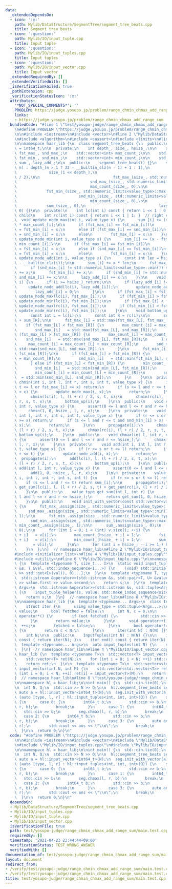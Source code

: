 ```yaml
---
data:
  _extendedDependsOn:
  - icon: ':x:'
    path: Mylib/DataStructure/SegmentTree/segment_tree_beats.cpp
    title: Segment tree beats
  - icon: ':question:'
    path: Mylib/IO/input_tuple.cpp
    title: Input tuple
  - icon: ':question:'
    path: Mylib/IO/input_tuples.cpp
    title: Input tuples
  - icon: ':question:'
    path: Mylib/IO/input_vector.cpp
    title: Input vector
  _extendedRequiredBy: []
  _extendedVerifiedWith: []
  _isVerificationFailed: true
  _pathExtension: cpp
  _verificationStatusIcon: ':x:'
  attributes:
    '*NOT_SPECIAL_COMMENTS*': ''
    PROBLEM: https://judge.yosupo.jp/problem/range_chmin_chmax_add_range_sum
    links:
    - https://judge.yosupo.jp/problem/range_chmin_chmax_add_range_sum
  bundledCode: "#line 1 \"test/yosupo-judge/range_chmin_chmax_add_range_sum/main.test.cpp\"\
    \n#define PROBLEM \"https://judge.yosupo.jp/problem/range_chmin_chmax_add_range_sum\"\
    \n\n#include <iostream>\n#include <vector>\n#line 2 \"Mylib/DataStructure/SegmentTree/segment_tree_beats.cpp\"\
    \n#include <algorithm>\n#include <cassert>\n#include <limits>\n#line 6 \"Mylib/DataStructure/SegmentTree/segment_tree_beats.cpp\"\
    \n\nnamespace haar_lib {\n  class segment_tree_beats {\n  public:\n    using value_type\
    \ = int64_t;\n\n  private:\n    int depth_, size_, hsize_;\n\n    std::vector<value_type>\
    \ fst_max_, snd_max_;\n    std::vector<int> max_count_;\n\n    std::vector<value_type>\
    \ fst_min_, snd_min_;\n    std::vector<int> min_count_;\n\n    std::vector<value_type>\
    \ sum_, lazy_add_;\n\n  public:\n    segment_tree_beats() {}\n    segment_tree_beats(int\
    \ n) : depth_(n > 1 ? 32 - __builtin_clz(n - 1) + 1 : 1),\n                  \
    \              size_(1 << depth_),\n                                hsize_(size_\
    \ / 2),\n\n                                fst_max_(size_, std::numeric_limits<value_type>::min()),\n\
    \                                snd_max_(size_, std::numeric_limits<value_type>::min()),\n\
    \                                max_count_(size_, 0),\n\n                   \
    \             fst_min_(size_, std::numeric_limits<value_type>::max()),\n     \
    \                           snd_min_(size_, std::numeric_limits<value_type>::max()),\n\
    \                                min_count_(size_, 0),\n\n                   \
    \             sum_(size_, 0),\n                                lazy_add_(size_,\
    \ 0) {}\n\n  private:\n    int lc(int i) const { return i << 1 | 0; }  // left\
    \ child\n    int rc(int i) const { return i << 1 | 1; }  // right child\n\n  \
    \  void update_node_max(int i, value_type x) {\n      sum_[i] += (x - fst_max_[i])\
    \ * max_count_[i];\n\n      if (fst_max_[i] == fst_min_[i])\n        fst_max_[i]\
    \ = fst_min_[i] = x;\n      else if (fst_max_[i] == snd_min_[i])\n        fst_max_[i]\
    \ = snd_min_[i] = x;\n      else\n        fst_max_[i] = x;\n    }\n\n    void\
    \ update_node_min(int i, value_type x) {\n      sum_[i] += (x - fst_min_[i]) *\
    \ min_count_[i];\n\n      if (fst_max_[i] == fst_min_[i])\n        fst_max_[i]\
    \ = fst_min_[i] = x;\n      else if (snd_max_[i] == fst_min_[i])\n        snd_max_[i]\
    \ = fst_min_[i] = x;\n      else\n        fst_min_[i] = x;\n    }\n\n    void\
    \ update_node_add(int i, value_type x) {\n      const int len = hsize_ >> (31\
    \ - __builtin_clz(i));\n\n      sum_[i] += x * len;\n      fst_max_[i] += x;\n\
    \      if (snd_max_[i] != std::numeric_limits<value_type>::min()) snd_max_[i]\
    \ += x;\n      fst_min_[i] += x;\n      if (snd_min_[i] != std::numeric_limits<value_type>::max())\
    \ snd_min_[i] += x;\n\n      lazy_add_[i] += x;\n    }\n\n    void propagate(int\
    \ i) {\n      if (i >= hsize_) return;\n\n      if (lazy_add_[i] != 0) {\n   \
    \     update_node_add(lc(i), lazy_add_[i]);\n        update_node_add(rc(i), lazy_add_[i]);\n\
    \        lazy_add_[i] = 0;\n      }\n\n      if (fst_max_[i] < fst_max_[lc(i)])\
    \ update_node_max(lc(i), fst_max_[i]);\n      if (fst_min_[i] > fst_min_[lc(i)])\
    \ update_node_min(lc(i), fst_min_[i]);\n\n      if (fst_max_[i] < fst_max_[rc(i)])\
    \ update_node_max(rc(i), fst_max_[i]);\n      if (fst_min_[i] > fst_min_[rc(i)])\
    \ update_node_min(rc(i), fst_min_[i]);\n    }\n\n    void bottom_up(int i) {\n\
    \      const int L = lc(i);\n      const int R = rc(i);\n\n      sum_[i] = sum_[L]\
    \ + sum_[R];\n\n      fst_max_[i] = std::max(fst_max_[L], fst_max_[R]);\n\n  \
    \    if (fst_max_[L] < fst_max_[R]) {\n        max_count_[i] = max_count_[R];\n\
    \        snd_max_[i]   = std::max(fst_max_[L], snd_max_[R]);\n      } else if\
    \ (fst_max_[L] > fst_max_[R]) {\n        max_count_[i] = max_count_[L];\n    \
    \    snd_max_[i]   = std::max(snd_max_[L], fst_max_[R]);\n      } else {\n   \
    \     max_count_[i] = max_count_[L] + max_count_[R];\n        snd_max_[i]   =\
    \ std::max(snd_max_[L], snd_max_[R]);\n      }\n\n      fst_min_[i] = std::min(fst_min_[L],\
    \ fst_min_[R]);\n\n      if (fst_min_[L] > fst_min_[R]) {\n        min_count_[i]\
    \ = min_count_[R];\n        snd_min_[i]   = std::min(fst_min_[L], snd_min_[R]);\n\
    \      } else if (fst_min_[L] < fst_min_[R]) {\n        min_count_[i] = min_count_[L];\n\
    \        snd_min_[i]   = std::min(snd_min_[L], fst_min_[R]);\n      } else {\n\
    \        min_count_[i] = min_count_[L] + min_count_[R];\n        snd_min_[i] \
    \  = std::min(snd_min_[L], snd_min_[R]);\n      }\n    }\n\n  private:\n    void\
    \ chmin(int i, int l, int r, int s, int t, value_type x) {\n      if (r <= s or\
    \ t <= l or fst_max_[i] <= x) return;\n      if (s <= l and r <= t and snd_max_[i]\
    \ < x) {\n        update_node_max(i, x);\n        return;\n      }\n\n      propagate(i);\n\
    \      chmin(lc(i), l, (l + r) / 2, s, t, x);\n      chmin(rc(i), (l + r) / 2,\
    \ r, s, t, x);\n      bottom_up(i);\n    }\n\n  public:\n    void chmin(int l,\
    \ int r, value_type x) {\n      assert(0 <= l and l <= r and r <= hsize_);\n \
    \     chmin(1, 0, hsize_, l, r, x);\n    }\n\n  private:\n    void chmax(int i,\
    \ int l, int r, int s, int t, value_type x) {\n      if (r <= s or t <= l or fst_min_[i]\
    \ >= x) return;\n      if (s <= l and r <= t and snd_min_[i] > x) {\n        update_node_min(i,\
    \ x);\n        return;\n      }\n\n      propagate(i);\n      chmax(lc(i), l,\
    \ (l + r) / 2, s, t, x);\n      chmax(rc(i), (l + r) / 2, r, s, t, x);\n     \
    \ bottom_up(i);\n    }\n\n  public:\n    void chmax(int l, int r, value_type x)\
    \ {\n      assert(0 <= l and l <= r and r <= hsize_);\n      chmax(1, 0, hsize_,\
    \ l, r, x);\n    }\n\n  private:\n    void add(int i, int l, int r, int s, int\
    \ t, value_type x) {\n      if (r <= s or t <= l) return;\n      if (s <= l and\
    \ r <= t) {\n        update_node_add(i, x);\n        return;\n      }\n\n    \
    \  propagate(i);\n      add(lc(i), l, (l + r) / 2, s, t, x);\n      add(rc(i),\
    \ (l + r) / 2, r, s, t, x);\n      bottom_up(i);\n    }\n\n  public:\n    void\
    \ add(int l, int r, value_type x) {\n      assert(0 <= l and l <= r and r <= hsize_);\n\
    \      add(1, 0, hsize_, l, r, x);\n    }\n\n  private:\n    value_type get_sum(int\
    \ i, int l, int r, int s, int t) {\n      if (r <= s or t <= l) return 0;\n  \
    \    if (s <= l and r <= t) return sum_[i];\n\n      propagate(i);\n      return\
    \ get_sum(lc(i), l, (l + r) / 2, s, t) + get_sum(rc(i), (l + r) / 2, r, s, t);\n\
    \    }\n\n  public:\n    value_type get_sum(int l, int r) {\n      assert(0 <=\
    \ l and l <= r and r <= hsize_);\n      return get_sum(1, 0, hsize_, l, r);\n\
    \    }\n\n  public:\n    void init_with_vector(const std::vector<value_type> &v)\
    \ {\n      fst_max_.assign(size_, std::numeric_limits<value_type>::min());\n \
    \     snd_max_.assign(size_, std::numeric_limits<value_type>::min());\n      max_count_.assign(size_,\
    \ 1);\n\n      fst_min_.assign(size_, std::numeric_limits<value_type>::max());\n\
    \      snd_min_.assign(size_, std::numeric_limits<value_type>::max());\n     \
    \ min_count_.assign(size_, 1);\n\n      sum_.assign(size_, 0);\n      lazy_add_.assign(size_,\
    \ 0);\n\n      for (int i = 0; i < (int) v.size(); ++i) {\n        fst_max_[hsize_\
    \ + i]   = v[i];\n        max_count_[hsize_ + i] = 1;\n        fst_min_[hsize_\
    \ + i]   = v[i];\n        min_count_[hsize_ + i] = 1;\n        sum_[hsize_ + i]\
    \       = v[i];\n      }\n\n      for (int i = hsize_; --i >= 1;) bottom_up(i);\n\
    \    }\n  };\n}  // namespace haar_lib\n#line 2 \"Mylib/IO/input_tuples.cpp\"\n\
    #include <initializer_list>\n#line 4 \"Mylib/IO/input_tuples.cpp\"\n#include <tuple>\n\
    #include <utility>\n#line 6 \"Mylib/IO/input_tuple.cpp\"\n\nnamespace haar_lib\
    \ {\n  template <typename T, size_t... I>\n  static void input_tuple_helper(std::istream\
    \ &s, T &val, std::index_sequence<I...>) {\n    (void) std::initializer_list<int>{(void(s\
    \ >> std::get<I>(val)), 0)...};\n  }\n\n  template <typename T, typename U>\n\
    \  std::istream &operator>>(std::istream &s, std::pair<T, U> &value) {\n    s\
    \ >> value.first >> value.second;\n    return s;\n  }\n\n  template <typename...\
    \ Args>\n  std::istream &operator>>(std::istream &s, std::tuple<Args...> &value)\
    \ {\n    input_tuple_helper(s, value, std::make_index_sequence<sizeof...(Args)>());\n\
    \    return s;\n  }\n}  // namespace haar_lib\n#line 8 \"Mylib/IO/input_tuples.cpp\"\
    \n\nnamespace haar_lib {\n  template <typename... Args>\n  class InputTuples {\n\
    \    struct iter {\n      using value_type = std::tuple<Args...>;\n      value_type\
    \ value;\n      bool fetched = false;\n      int N, c = 0;\n\n      value_type\
    \ operator*() {\n        if (not fetched) {\n          std::cin >> value;\n  \
    \      }\n        return value;\n      }\n\n      void operator++() {\n      \
    \  ++c;\n        fetched = false;\n      }\n\n      bool operator!=(iter &) const\
    \ {\n        return c < N;\n      }\n\n      iter(int N) : N(N) {}\n    };\n\n\
    \    int N;\n\n  public:\n    InputTuples(int N) : N(N) {}\n\n    iter begin()\
    \ const { return iter(N); }\n    iter end() const { return iter(N); }\n  };\n\n\
    \  template <typename... Args>\n  auto input_tuples(int N) {\n    return InputTuples<Args...>(N);\n\
    \  }\n}  // namespace haar_lib\n#line 4 \"Mylib/IO/input_vector.cpp\"\n\nnamespace\
    \ haar_lib {\n  template <typename T>\n  std::vector<T> input_vector(int N) {\n\
    \    std::vector<T> ret(N);\n    for (int i = 0; i < N; ++i) std::cin >> ret[i];\n\
    \    return ret;\n  }\n\n  template <typename T>\n  std::vector<std::vector<T>>\
    \ input_vector(int N, int M) {\n    std::vector<std::vector<T>> ret(N);\n    for\
    \ (int i = 0; i < N; ++i) ret[i] = input_vector<T>(M);\n    return ret;\n  }\n\
    }  // namespace haar_lib\n#line 8 \"test/yosupo-judge/range_chmin_chmax_add_range_sum/main.test.cpp\"\
    \n\nnamespace hl = haar_lib;\n\nint main() {\n  std::cin.tie(0);\n  std::ios::sync_with_stdio(false);\n\
    \n  int N, Q;\n  std::cin >> N >> Q;\n\n  hl::segment_tree_beats seg(N);\n\n \
    \ auto a = hl::input_vector<int64_t>(N);\n  seg.init_with_vector(a);\n\n  for\
    \ (auto [type, l, r] : hl::input_tuples<int, int, int>(Q)) {\n    switch (type)\
    \ {\n      case 0: {\n        int64_t b;\n        std::cin >> b;\n        seg.chmin(l,\
    \ r, b);\n        break;\n      }\n      case 1: {\n        int64_t b;\n     \
    \   std::cin >> b;\n        seg.chmax(l, r, b);\n        break;\n      }\n   \
    \   case 2: {\n        int64_t b;\n        std::cin >> b;\n        seg.add(l,\
    \ r, b);\n        break;\n      }\n      case 3: {\n        auto ans = seg.get_sum(l,\
    \ r);\n        std::cout << ans << \"\\n\";\n        break;\n      }\n    }\n\
    \  }\n\n  return 0;\n}\n"
  code: "#define PROBLEM \"https://judge.yosupo.jp/problem/range_chmin_chmax_add_range_sum\"\
    \n\n#include <iostream>\n#include <vector>\n#include \"Mylib/DataStructure/SegmentTree/segment_tree_beats.cpp\"\
    \n#include \"Mylib/IO/input_tuples.cpp\"\n#include \"Mylib/IO/input_vector.cpp\"\
    \n\nnamespace hl = haar_lib;\n\nint main() {\n  std::cin.tie(0);\n  std::ios::sync_with_stdio(false);\n\
    \n  int N, Q;\n  std::cin >> N >> Q;\n\n  hl::segment_tree_beats seg(N);\n\n \
    \ auto a = hl::input_vector<int64_t>(N);\n  seg.init_with_vector(a);\n\n  for\
    \ (auto [type, l, r] : hl::input_tuples<int, int, int>(Q)) {\n    switch (type)\
    \ {\n      case 0: {\n        int64_t b;\n        std::cin >> b;\n        seg.chmin(l,\
    \ r, b);\n        break;\n      }\n      case 1: {\n        int64_t b;\n     \
    \   std::cin >> b;\n        seg.chmax(l, r, b);\n        break;\n      }\n   \
    \   case 2: {\n        int64_t b;\n        std::cin >> b;\n        seg.add(l,\
    \ r, b);\n        break;\n      }\n      case 3: {\n        auto ans = seg.get_sum(l,\
    \ r);\n        std::cout << ans << \"\\n\";\n        break;\n      }\n    }\n\
    \  }\n\n  return 0;\n}\n"
  dependsOn:
  - Mylib/DataStructure/SegmentTree/segment_tree_beats.cpp
  - Mylib/IO/input_tuples.cpp
  - Mylib/IO/input_tuple.cpp
  - Mylib/IO/input_vector.cpp
  isVerificationFile: true
  path: test/yosupo-judge/range_chmin_chmax_add_range_sum/main.test.cpp
  requiredBy: []
  timestamp: '2021-04-23 23:44:44+09:00'
  verificationStatus: TEST_WRONG_ANSWER
  verifiedWith: []
documentation_of: test/yosupo-judge/range_chmin_chmax_add_range_sum/main.test.cpp
layout: document
redirect_from:
- /verify/test/yosupo-judge/range_chmin_chmax_add_range_sum/main.test.cpp
- /verify/test/yosupo-judge/range_chmin_chmax_add_range_sum/main.test.cpp.html
title: test/yosupo-judge/range_chmin_chmax_add_range_sum/main.test.cpp
---
```

